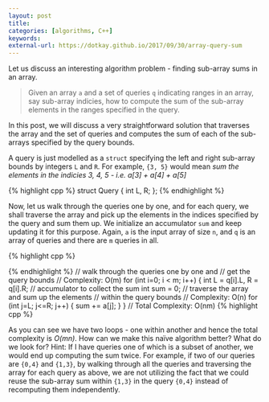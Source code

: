 ```yaml
---
layout: post
title: 
categories: [algorithms, C++]
keywords:
external-url: https://dotkay.github.io/2017/09/30/array-query-sum
---
```


Let us discuss an interesting algorithm problem - finding sub-array sums in an array. 

> Given an array `a` and a set of queries `q` indicating ranges in an array, say sub-array indicies, how to compute the sum of the sub-array elements in the ranges specified in the query.

In this post, we will discuss a very straightforward solution that traverses the array and the set of queries and computes the sum of each of the sub-arrays specified by the query bounds.

A query is just modelled as a `struct` specifying the left and right sub-array bounds by integers `L` and `R`. For example, `{3, 5}` would mean *sum the elements in the indicies 3, 4, 5 - i.e. a[3] + a[4] + a[5]* 

{% highlight cpp %}
struct Query {
  int L, R;
};
{% endhighlight %}

Now, let us walk through the queries one by one, and for each query, we shall traverse the array and pick up the elements in the indices specified by the query and sum them up. We initialize an accumulator `sum` and keep updating it for this purpose. Again, `a` is the input array of size `n`, and `q` is an array of queries and there are `m` queries in all.

{% highlight cpp %}

{% endhighlight %}
// walk through the queries one by one and 
// get the query bounds
// Complexity: O(m)
for (int i=0; i < m; i++) {
  int L = q[i].L, R = q[i].R;
  // accumulator to collect the sum
  int sum = 0;
  // traverse the array and sum up the elements
  // within the query bounds
  // Complexity: O(n)
  for (int j=L; j<=R; j++) {
    sum += a[j];
  }
}
// Total Complexity: O(nm)
{% highlight cpp %}

As you can see we have two loops - one within another and hence the total complexity is *O(mn)*. How can we make this naïve algorithm better? What do we look for? Hint: If I have queries one of which is a subset of another, we would end up computing the sum twice. For example, if two of our queries are `{0,4}` and `{1,3}`, by walking through all the queries and traversing the array for each query as above, we are not utilizing the fact that we could reuse the sub-array sum within `{1,3}` in the query `{0,4}` instead of recomputing them independently.
